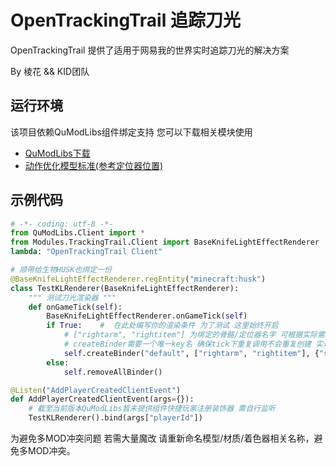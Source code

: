# OpenTrackingTrail 追踪刀光

OpenTrackingTrail 提供了适用于网易我的世界实时追踪刀光的解决方案

By 棱花 && KID团队

## 运行环境
该项目依赖QuModLibs组件绑定支持 您可以下载相关模块使用
- [QuModLibs下载](https://gitee.com/bili_zero123/qu_mod_libs)
- [动作优化模型标准(参考定位器位置)](https://gitee.com/bili_zero123/ksopen-aopt/tree/main/Models)

## 示例代码

```python
# -*- coding: utf-8 -*-
from QuModLibs.Client import *
from Modules.TrackingTrail.Client import BaseKnifeLightEffectRenderer
lambda: "OpenTrackingTrail Client"

# 顺带给生物HUSK也绑定一份
@BaseKnifeLightEffectRenderer.regEntity("minecraft:husk")
class TestKLRenderer(BaseKnifeLightEffectRenderer):
    """ 测试刀光渲染器 """
    def onGameTick(self):
        BaseKnifeLightEffectRenderer.onGameTick(self)
        if True:    #  在此处编写你的渲染条件 为了测试 这里始终开启
            # ["rightarm", "rightitem"] 为绑定的骨骼/定位器名字 可根据实际需求在模型上调整
            # createBinder需要一个唯一key名 确保tick下重复调用不会重复创建 实现实时更新渲染开关
            self.createBinder("default", ["rightarm", "rightitem"], {"startColor": (1, 1, 1, 1), "endColor": (1, 1, 1, 0), "length": 5, "width": 3, "offset": 0, "texture": "open_knife_light", "bloom": False})
        else:
            self.removeAllBinder()

@Listen("AddPlayerCreatedClientEvent")
def AddPlayerCreatedClientEvent(args={}):
    # 截至当前版本QuModLibs暂未提供组件快捷玩家注册装饰器 需自行监听
    TestKLRenderer().bind(args["playerId"])
```
为避免多MOD冲突问题 若需大量魔改 请重新命名模型/材质/着色器相关名称，避免多MOD冲突。